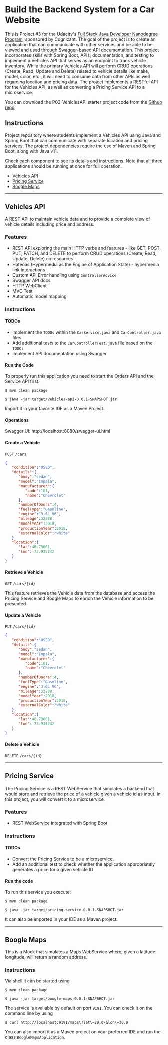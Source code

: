 # Build the Backend System for a Car Website

This is Project #3 for the Udacity's [Full Stack Java Developer Nanodegree Program](https://www.udacity.com/course/java-programming-nanodegree--nd079), sponsored by Cognizant.
The goal of the project is to create an application that can communicate with other services and be able to be viewed and used through Swagger-based API documentation. This project incorporates skills with Spring Boot, APIs, documentation, and testing to implement a Vehicles API that serves as an endpoint to track vehicle inventory. While the primary Vehicles API will perform CRUD operations (Create, Read, Update and Delete) related to vehicle details like make, model, color, etc., it will need to consume data from other APIs as well regarding location and pricing data. The project implements a RESTful API for the Vehicles API, as well as converting a Pricing Service API to a microservice.

You can download the P02-VehiclesAPI starter project code from the [Github repo](https://github.com/udacity/nd035-C2-Web-Services-and-APIs-Exercises-and-Project-Starter/tree/master/P02-VehiclesAPI).



## Instructions

Project repository where students implement a Vehicles API using Java and Spring Boot that can communicate with separate location and pricing services. The project dependencies require the use of Maven and Spring Boot, along with Java v11.

Check each component to see its details and instructions. Note that all three applications
should be running at once for full operation.

- [Vehicles API](#Vehicles-API)
- [Pricing Service](#Pricing-Service)
- [Boogle Maps](#Boogle-Maps)

---

## Vehicles API

A REST API to maintain vehicle data and to provide a complete view of vehicle details including price and address.

### Features

- REST API exploring the main HTTP verbs and features - like GET, POST, PUT, PATCH, and DELETE to perform CRUD operations (Create, Read, Update, Delete) on resources
- Hateoas (Hypermedia as the Engine of Application State) - hypermedia link interactions
- Custom API Error handling using `ControllerAdvice`
- Swagger API docs
- HTTP WebClient
- MVC Test
- Automatic model mapping

### Instructions

#### TODOs

- Implement the `TODOs` within the `CarService.java` and `CarController.java`  files
- Add additional tests to the `CarControllerTest.java` file based on the `TODOs`
- Implement API documentation using Swagger

#### Run the Code

To properly run this application you need to start the Orders API and
the Service API first.

```
$ mvn clean package
```

```
$ java -jar target/vehicles-api-0.0.1-SNAPSHOT.jar
```

Import it in your favorite IDE as a Maven Project.

#### Operations

Swagger UI: http://localhost:8080/swagger-ui.html

#### Create a Vehicle

`POST` `/cars`
```json
{
   "condition":"USED",
   "details":{
      "body":"sedan",
      "model":"Impala",
      "manufacturer":{
         "code":101,
         "name":"Chevrolet"
      },
      "numberOfDoors":4,
      "fuelType":"Gasoline",
      "engine":"3.6L V6",
      "mileage":32280,
      "modelYear":2018,
      "productionYear":2018,
      "externalColor":"white"
   },
   "location":{
      "lat":40.73061,
      "lon":-73.935242
   }
}
```

#### Retrieve a Vehicle

`GET` `/cars/{id}`

This feature retrieves the Vehicle data from the database
and access the Pricing Service and Boogle Maps to enrich
the Vehicle information to be presented

#### Update a Vehicle

`PUT` `/cars/{id}`

```json
{
   "condition":"USED",
   "details":{
      "body":"sedan",
      "model":"Impala",
      "manufacturer":{
         "code":101,
         "name":"Chevrolet"
      },
      "numberOfDoors":4,
      "fuelType":"Gasoline",
      "engine":"3.6L V6",
      "mileage":32280,
      "modelYear":2018,
      "productionYear":2018,
      "externalColor":"white"
   },
   "location":{
      "lat":40.73061,
      "lon":-73.935242
   }
}
```

#### Delete a Vehicle

`DELETE` `/cars/{id}`

---

## Pricing Service

The Pricing Service is a REST WebService that simulates a backend that
would store and retrieve the price of a vehicle given a vehicle id as
input. In this project, you will convert it to a microservice.

### Features

- REST WebService integrated with Spring Boot

### Instructions

#### TODOs

- Convert the Pricing Service to be a microservice.
- Add an additional test to check whether the application appropriately generates a price for a given vehicle ID

#### Run the code

To run this service you execute:

```
$ mvn clean package
```

```
$ java -jar target/pricing-service-0.0.1-SNAPSHOT.jar
```

It can also be imported in your IDE as a Maven project.

---

## Boogle Maps

This is a Mock that simulates a Maps WebService where, given a latitude
longitude, will return a random address.

### Instructions

Via shell it can be started using

```
$ mvn clean package
```

```
$ java -jar target/boogle-maps-0.0.1-SNAPSHOT.jar
```

The service is available by default on port `9191`. You can check it on the
command line by using

```
$ curl http://localhost:9191/maps\?lat\=20.0\&lon\=30.0
``` 

You can also import it as a Maven project on your preferred IDE and
run the class `BoogleMapsApplication`.
